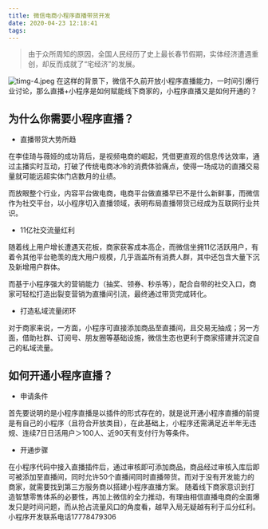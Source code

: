 ```yaml
---
title: 微信电商小程序直播带货开发
date: 2020-04-23 12:18:41
tags:
---
```


> 由于众所周知的原因，全国人民经历了史上最长春节假期，实体经济遭遇重创，却反而成就了“宅经济”的发展。

![timg-4.jpeg](http://image.lichongbing.com/static/009bc75ef1c3d0f5d66cdcc86d797fda.jpeg)
在这样的背景下，微信不久前开放小程序直播能力，一时间引爆行业讨论，那么直播+小程序是如何赋能线下商家的，小程序直播又是如何开通的？

## 为什么你需要小程序直播？

* 直播带货大势所趋

在李佳琦与薇娅的成功背后，是视频电商的崛起，凭借更直观的信息传达效率，通过主播实时互动，打破了传统电商冰冷的消费体验痛点，使得一场成功的直播交易量就可能远超实体门店数月的业绩。

而放眼整个行业，内容平台做电商，电商平台做直播早已不是什么新鲜事，而微信作为社交平台，以小程序切入直播领域，表明布局直播带货已经成为互联网行业共识。

* 11亿社交流量红利

随着线上用户增长遭遇天花板，商家获客成本高企，而微信坐拥11亿活跃用户，有着令其他平台艳羡的庞大用户规模，几乎涵盖所有消费人群，其中还包含大量下沉及新增用户群体。

而基于小程序强大的营销能力（抽奖、领券、秒杀等），配合自带的社交入口，商家可轻松打造出裂变营销为直播间引流，最终通过带货完成转化。

* 打造私域流量闭环

对于商家来说，一方面，小程序可直接添加商品至直播间，且交易无抽成；另一方面，借助社群、订阅号、朋友圈等基础设施，微信生态也更利于商家搭建并沉淀自己的私域流量。

## 如何开通小程序直播？
* 申请条件

首先要说明的是小程序直播是以插件的形式存在的，就是说开通小程序直播的前提是有自己的小程序（且符合开放类目），在此基础上，小程序还需满足近半年无违规、连续7日日活用户＞100人、近90天有支付行为等条件。

* 开通步骤

在小程序代码中接入直播插件后，通过审核即可添加商品，商品经过审核入库后即可被添加至直播间，同时允许50个直播间同时直播带货。而对于没有开发能力的商家，就需要找到第三方服务商以搭建小程序直播方案。
随着线下商家意识到打造智慧零售体系的必要性，再加上微信的全力推动，有理由相信直播电商的全面爆发只是时间问题，而从抢占流量风口的角度看，越早入局无疑越有利于瓜分红利。
小程序开发联系电话17778479306
